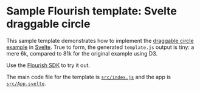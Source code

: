 # Sample Flourish template: Svelte draggable circle

This sample template demonstrates how to implement the [draggable circle example](https://github.com/kiln/example-template-draggable-circle) in [Svelte](https://svelte.dev/). True to form, the generated `template.js` output is tiny: a mere 6k, compared to 81k for the original example using D3.

Use the [Flourish SDK](https://www.npmjs.com/package/@flourish/sdk) to try it out.

The main code file for the template is [`src/index.js`](src/index.js) and the app is [`src/App.svelte`](src/App.svelte).
